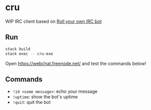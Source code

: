 # cru

WIP IRC client based on [Roll your own IRC bot](https://wiki.haskell.org/Roll_your_own_IRC_bot)

## Run

```sh
stack build
stack exec -- cru-exe
```

Open https://webchat.freenode.net/ and test the commands below!

## Commands

- `!id <some message>`: echo your message
- `!uptime`: show the bot's uptime
- `!quit`: quit the bot
